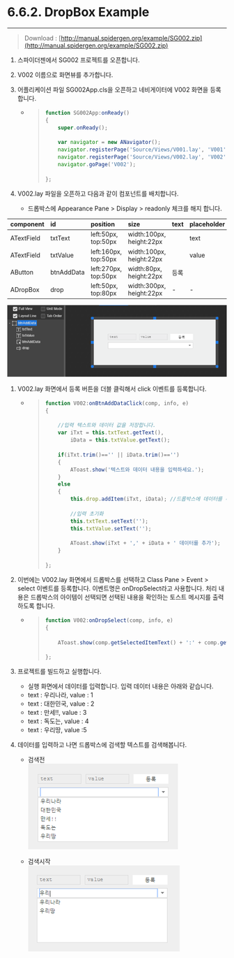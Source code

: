 # 6.6.2. DropBox Example

---

> Download : [http://manual.spidergen.org/example/SG002.zip](http://manual.spidergen.org/example/SG002.zip)

1. 스파이더젠에서 SG002 프로젝트를 오픈합니다.
2. V002 이름으로 화면뷰를 추가합니다.
3. 어플리케이션 파일 SG002App.cls을 오픈하고 네비게이터에 V002 화면을 등록합니다.
   * > ```js
     > function SG002App:onReady()
     > {
     >     super.onReady();
     >
     >     var navigator = new ANavigator();
     >     navigator.registerPage('Source/Views/V001.lay', 'V001');
     >     navigator.registerPage('Source/Views/V002.lay', 'V002');
     >     navigator.goPage('V002');
     >
     > };
     > ```
4. V002.lay 파일을 오픈하고 다음과 같이 컴포넌트를 배치합니다.

   * 드롭박스에 Appearance Pane &gt; Display &gt; readonly 체크를 해지 합니다.

| component | id | position | size | text | placeholder |
| :--- | :--- | :--- | :--- | :--- | :--- |
| ATextField | txtText | left:50px, top:50px | width:100px, height:22px |  | text |
| ATextField | txtValue | left:160px, top:50px | width:100px, height:22px |  | value |
| AButton | btnAddData | left:270px, top:50px | width:80px, height:22px | 등록 |  |
| ADropBox | drop | left:50px, top:80px | width:300px, height:22px | - | - |

![](/assets/dropbox-ex-002.png)

1. V002.lay 화면에서 등록 버튼을 더블 클릭해서 click 이벤트를 등록합니다.

   * > ```js
     > function V002:onBtnAddDataClick(comp, info, e)
     > {
     >
     >     //입력 텍스트와 데이터 값을 저장합니다.
     >     var iTxt = this.txtText.getText(),
     >         iData = this.txtValue.getText();
     >     
     >     if(iTxt.trim()=='' || iData.trim()=='')
     >     {
     >         AToast.show('텍스트와 데이터 내용을 입력하세요.');        
     >     }
     >     else
     >     {        
     >         this.drop.addItem(iTxt, iData); //드롭박스에 데이터를 추가합니다.
     >         
     >         //입력 초기화
     >         this.txtText.setText('');
     >         this.txtValue.setText('');
     >         
     >         AToast.show(iTxt + ',' + iData + ' 데이터를 추가');        
     >     }
     >     
     > };
     > ```

2. 이번에는 V002.lay 화면에서 드롭박스를 선택하고 Class Pane &gt; Event &gt; select 이벤트를 등록합니다. 이벤트명은 onDropSelect라고 사용합니다. 처리 내용은 드롭박스의 아이템이 선택되면 선택된 내용을 확인하는 토스트 메시지를 출력하도록 합니다.

   * > ```js
     > function V002:onDropSelect(comp, info, e)
     > {
     >     
     >     AToast.show(comp.getSelectedItemText() + ':' + comp.getSelectedItemData());
     >     
     > };
     > ```

3. 프로젝트를 빌드하고 실행합니다.

   * 실행 화면에서 데이터를 입력합니다. 입력 데이터 내용은 아래와 같습니다.
   * text : 우리나라, value : 1
   * text : 대한민국, value : 2
   * text : 만세!!, value : 3
   * text : 독도는, value : 4
   * text : 우리땅, value :5

4. 데이터를 입력하고 나면 드롭박스에 검색할 텍스트를 검색해봅니다.

   * 검색전  
     ![](/assets/dropbox-ex-004.png)

   * 검색시작  
     ![](/assets/dropbox-ex-005.png)



